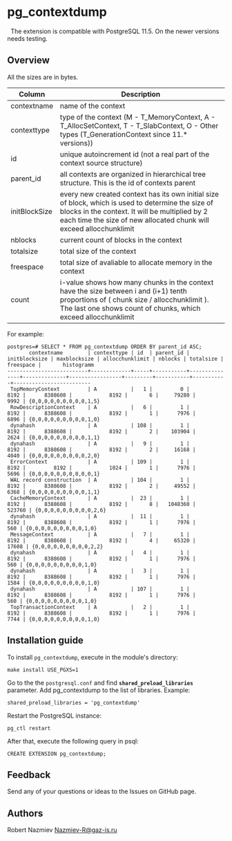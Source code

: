 # pg_contextdump
 
The extension is compatible with PostgreSQL 11.5. On the newer versions needs testing.
## Overview

All the sizes are in bytes.

| Column | Description |
| --------- |------|
| contextname | name of the context |
| contexttype | type of the context (M - T_MemoryContext, A - T_AllocSetContext, T - T_SlabContext, O - Other types (T_GenerationContext since 11.* versions))|
| id | unique autoincrement id (not a real part of the context source structure) |
| parent_id | all contexts are organized in hierarchical tree structure. This is the id of contexts parent|
| initBlockSize | every new created context has its own initial size of block, which is used to determine the size of blocks in the context. It will be multiplied by 2 each time the size of new allocated chunk will exceed allocchunklimit |
| nblocks | current count of blocks in the context |
| totalsize | total size of the context |
| freespace | total size of avaliable to allocate memory in the context |
| count |  i-value shows how many chunks in the context have the size between i and (i+1) tenth proportions of ( chunk size / allocchunklimit ). The last one shows count of chunks, which exceed allocchunklimit  |


For example:
```plpgsql
postgres=# SELECT * FROM pg_contextdump ORDER BY parent_id ASC; 
       contextname        | contexttype | id  | parent_id | initblocksize | maxblocksize | allocchunklimit | nblocks | totalsize | freespace |       histogramm        
--------------------------+-------------+-----+-----------+---------------+--------------+-----------------+---------+-----------+-----------+-------------------------
 TopMemoryContext         | A           |   1 |         0 |          8192 |      8388608 |            8192 |       6 |     79280 |      9992 | {0,0,0,0,0,0,0,0,0,1,5}
 RowDescriptionContext    | A           |   6 |         1 |          8192 |      8388608 |            8192 |       1 |      7976 |      6896 | {0,0,0,0,0,0,0,0,0,1,0}
 dynahash                 | A           | 108 |         1 |          8192 |      8388608 |            8192 |       2 |    103904 |      2624 | {0,0,0,0,0,0,0,0,0,1,1}
 dynahash                 | A           |   9 |         1 |          8192 |      8388608 |            8192 |       2 |     16168 |      4040 | {0,0,0,0,0,0,0,0,0,2,0}
 ErrorContext             | A           | 109 |         1 |          8192 |         8192 |            1024 |       1 |      7976 |      5696 | {0,0,0,0,0,0,0,0,0,0,1}
 WAL record construction  | A           | 104 |         1 |          8192 |      8388608 |            8192 |       2 |     49552 |      6368 | {0,0,0,0,0,0,0,0,0,1,1}
 CacheMemoryContext       | A           |  23 |         1 |          8192 |      8388608 |            8192 |       8 |   1048360 |    523760 | {0,0,0,0,0,0,0,0,0,2,6}
 dynahash                 | A           |  11 |         1 |          8192 |      8388608 |            8192 |       1 |      7976 |       560 | {0,0,0,0,0,0,0,0,0,1,0}
 MessageContext           | A           |   7 |         1 |          8192 |      8388608 |            8192 |       4 |     65320 |     17608 | {0,0,0,0,0,0,0,0,0,2,2}
 dynahash                 | A           |   4 |         1 |          8192 |      8388608 |            8192 |       1 |      7976 |       560 | {0,0,0,0,0,0,0,0,0,1,0}
 dynahash                 | A           |   3 |         1 |          8192 |      8388608 |            8192 |       1 |      7976 |      1584 | {0,0,0,0,0,0,0,0,0,1,0}
 dynahash                 | A           | 107 |         1 |          8192 |      8388608 |            8192 |       1 |      7976 |       560 | {0,0,0,0,0,0,0,0,0,1,0}
 TopTransactionContext    | A           |   2 |         1 |          8192 |      8388608 |            8192 |       1 |      7976 |      7744 | {0,0,0,0,0,0,0,0,0,1,0}
```
## Installation guide

To install `pg_contextdump`, execute in the module's directory:
```shell
make install USE_PGXS=1
```
Go to the the `postgresql.conf` and find **`shared_preload_libraries`** parameter. Add pg_contextdump to the list of libraries. Example:
```
shared_preload_libraries = 'pg_contextdump'
```
Restart the PostgreSQL instance:
```shell
pg_ctl restart
```

After that, execute the following query in psql:
```plpgsql
CREATE EXTENSION pg_contextdump;
```

## Feedback

Send any of your questions or ideas to the Issues on GitHub page.

## Authors

Robert Nazmiev <Nazmiev-R@gaz-is.ru>
